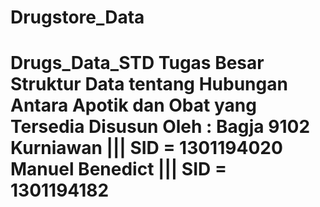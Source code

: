 # Drugstore_Data
# Drugs_Data_STD Tugas Besar Struktur Data tentang Hubungan Antara Apotik dan Obat yang Tersedia Disusun Oleh : Bagja 9102 Kurniawan  ||| SID = 1301194020 Manuel Benedict       ||| SID = 1301194182
